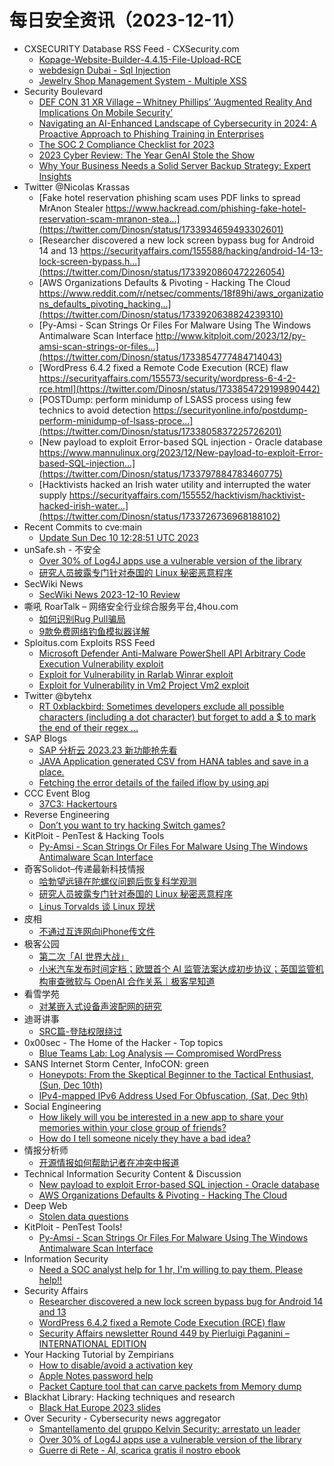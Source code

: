 # 每日安全资讯（2023-12-11）

- CXSECURITY Database RSS Feed - CXSecurity.com
  - [Kopage-Website-Builder-4.4.15-File-Upload-RCE](https://cxsecurity.com/issue/WLB-2023120024)
  - [webdesign Dubai - Sql Injection](https://cxsecurity.com/issue/WLB-2023120023)
  - [Jewelry Shop Management System - Multiple XSS](https://cxsecurity.com/issue/WLB-2023120022)
- Security Boulevard
  - [DEF CON 31 XR Village – Whitney Phillips’ ‘Augmented Reality And Implications On Mobile Security’](https://securityboulevard.com/2023/12/def-con-31-xr-village-whitney-phillips-augmented-reality-and-implications-on-mobile-security/)
  - [Navigating an AI-Enhanced Landscape of Cybersecurity in 2024: A Proactive Approach to Phishing Training in Enterprises](https://securityboulevard.com/2023/12/navigating-an-ai-enhanced-landscape-of-cybersecurity-in-2024-a-proactive-approach-to-phishing-training-in-enterprises/)
  - [The SOC 2 Compliance Checklist for 2023](https://securityboulevard.com/2023/12/the-soc-2-compliance-checklist-for-2023-2/)
  - [2023 Cyber Review: The Year GenAI Stole the Show](https://securityboulevard.com/2023/12/2023-cyber-review-the-year-genai-stole-the-show/)
  - [Why Your Business Needs a Solid Server Backup Strategy: Expert Insights](https://securityboulevard.com/2023/12/why-your-business-needs-a-solid-server-backup-strategy-expert-insights/)
- Twitter @Nicolas Krassas
  - [Fake hotel reservation phishing scam uses PDF links to spread MrAnon Stealer https://www.hackread.com/phishing-fake-hotel-reservation-scam-mranon-stea...](https://twitter.com/Dinosn/status/1733934659493302601)
  - [Researcher discovered a new lock screen bypass bug for Android 14 and 13 https://securityaffairs.com/155588/hacking/android-14-13-lock-screen-bypass.h...](https://twitter.com/Dinosn/status/1733920860472226054)
  - [AWS Organizations Defaults & Pivoting - Hacking The Cloud https://www.reddit.com/r/netsec/comments/18f89hi/aws_organizations_defaults_pivoting_hacking...](https://twitter.com/Dinosn/status/1733920638824239310)
  - [Py-Amsi - Scan Strings Or Files For Malware Using The Windows Antimalware Scan Interface http://www.kitploit.com/2023/12/py-amsi-scan-strings-or-files...](https://twitter.com/Dinosn/status/1733854777484714043)
  - [WordPress 6.4.2 fixed a Remote Code Execution (RCE) flaw https://securityaffairs.com/155573/security/wordpress-6-4-2-rce.html](https://twitter.com/Dinosn/status/1733854729199890442)
  - [POSTDump: perform minidump of LSASS process using few technics to avoid detection https://securityonline.info/postdump-perform-minidump-of-lsass-proce...](https://twitter.com/Dinosn/status/1733805837225726201)
  - [New payload to exploit Error-based SQL injection - Oracle database https://www.mannulinux.org/2023/12/New-payload-to-exploit-Error-based-SQL-injection...](https://twitter.com/Dinosn/status/1733797884783460775)
  - [Hacktivists hacked an Irish water utility and interrupted the water supply https://securityaffairs.com/155552/hacktivism/hacktivist-hacked-irish-water...](https://twitter.com/Dinosn/status/1733726736968188102)
- Recent Commits to cve:main
  - [Update Sun Dec 10 12:28:51 UTC 2023](https://github.com/trickest/cve/commit/6ec316a327c72feaa8dd85475c75985c2c0c4e1f)
- unSafe.sh - 不安全
  - [Over 30% of Log4J apps use a vulnerable version of the library](https://buaq.net/go-205424.html)
  - [研究人员披露专门针对泰国的 Linux 秘密恶意程序](https://buaq.net/go-205422.html)
- SecWiki News
  - [SecWiki News 2023-12-10 Review](http://www.sec-wiki.com/?2023-12-10)
- 嘶吼 RoarTalk – 网络安全行业综合服务平台,4hou.com
  - [如何识别Rug Pull骗局](https://www.4hou.com/posts/3rDn)
  - [9款免费网络钓鱼模拟器详解](https://www.4hou.com/posts/nmyY)
- Sploitus.com Exploits RSS Feed
  - [Microsoft Defender Anti-Malware PowerShell API Arbitrary Code Execution Vulnerability exploit](https://sploitus.com/exploit?id=1337DAY-ID-39190&utm_source=rss&utm_medium=rss)
  - [Exploit for Vulnerability in Rarlab Winrar exploit](https://sploitus.com/exploit?id=C7B3C7BC-DE30-5DF5-AEE0-1F2D55E18A19&utm_source=rss&utm_medium=rss)
  - [Exploit for Vulnerability in Vm2 Project Vm2 exploit](https://sploitus.com/exploit?id=4E4AA11F-0A37-5090-AB4A-075AFCA22490&utm_source=rss&utm_medium=rss)
- Twitter @bytehx
  - [RT 0xblackbird: Sometimes developers exclude all possible characters (including a dot character) but forget to add a $ to mark the end of their regex ...](https://twitter.com/0xblackbird/status/1733758975466688763)
- SAP Blogs
  - [SAP 分析云 2023.23 新功能抢先看](https://blogs.sap.com/2023/12/10/sap-%e5%88%86%e6%9e%90%e4%ba%91-2023.23-%e6%96%b0%e5%8a%9f%e8%83%bd%e6%8a%a2%e5%85%88%e7%9c%8b/)
  - [JAVA Application generated CSV from HANA tables and save in a place.](https://blogs.sap.com/2023/12/10/java-application-generated-csv-from-hana-tables-and-save-in-a-place./)
  - [Fetching the error details of the failed iflow by using api](https://blogs.sap.com/2023/12/10/fetching-the-error-details-of-the-failed-iflow-by-using-api/)
- CCC Event Blog
  - [37C3: Hackertours](https://events.ccc.de/2023/12/10/37c3-hackertours/)
- Reverse Engineering
  - [Don’t you want to try hacking Switch games?](https://www.reddit.com/r/ReverseEngineering/comments/18esdcw/dont_you_want_to_try_hacking_switch_games/)
- KitPloit - PenTest &amp; Hacking Tools
  - [Py-Amsi - Scan Strings Or Files For Malware Using The Windows Antimalware Scan Interface](http://www.kitploit.com/2023/12/py-amsi-scan-strings-or-files-for.html)
- 奇客Solidot–传递最新科技情报
  - [哈勃望远镜在陀螺仪问题后恢复科学观测](https://www.solidot.org/story?sid=76848)
  - [研究人员披露专门针对泰国的 Linux 秘密恶意程序](https://www.solidot.org/story?sid=76847)
  - [Linus Torvalds 谈 Linux 现状](https://www.solidot.org/story?sid=76846)
- 皮相
  - [不通过互连网向iPhone传文件](https://mp.weixin.qq.com/s?__biz=MzI0NDA5MDYyNA==&mid=2648257246&idx=1&sn=161fe27e92b81b9c35dda1983450b98d&chksm=f14e80b1c63909a774a3e9031cf88c0d0b83490fc5cab05b3b867a5154f48073b27e6b41ead2&scene=58&subscene=0#rd)
- 极客公园
  - [第二次「AI 世界大战」](https://mp.weixin.qq.com/s?__biz=MTMwNDMwODQ0MQ==&mid=2653024905&idx=1&sn=25b7a803a9483410c2a7b32890e6f502&chksm=7e548f3f4923062965cc9cb8d706c06d5d3614e2063e0aab84b3d6692d3e17efa7f35b927328&scene=58&subscene=0#rd)
  - [小米汽车发布时间定档；欧盟首个 AI 监管法案达成初步协议；英国监管机构审查微软与 OpenAI 合作关系｜极客早知道](https://mp.weixin.qq.com/s?__biz=MTMwNDMwODQ0MQ==&mid=2653024853&idx=1&sn=2c5df38fcf26fdd7a36ecdbe69a39586&chksm=7e548fe3492306f57b61493f68be03f171ede9f8dd922b2e58141d1334a442bb27dcbb053cd3&scene=58&subscene=0#rd)
- 看雪学苑
  - [对某嵌入式设备声波配网的研究](https://mp.weixin.qq.com/s?__biz=MjM5NTc2MDYxMw==&mid=2458531261&idx=1&sn=684b0803bfb7949854b294c0f46e9533&chksm=b18d053786fa8c2198ca558141641165c8e03d006dc7207ac3710aed0c404c8afeb000b38b6b&scene=58&subscene=0#rd)
- 迪哥讲事
  - [SRC篇-登陆权限绕过](https://mp.weixin.qq.com/s?__biz=MzIzMTIzNTM0MA==&mid=2247492971&idx=1&sn=65becbcbbe2ec20f2a81de613ec45b08&chksm=e8a5ef08dfd2661eae9ab20588b7807c46539c67bb0dbd1bc44d4382671fb27ea30d5272c0b0&scene=58&subscene=0#rd)
- 0x00sec - The Home of the Hacker - Top topics
  - [Blue Teams Lab: Log Analysis — Compromised WordPress](https://0x00sec.org/t/blue-teams-lab-log-analysis-compromised-wordpress/38286)
- SANS Internet Storm Center, InfoCON: green
  - [Honeypots: From the Skeptical Beginner to the Tactical Enthusiast, (Sun, Dec 10th)](https://isc.sans.edu/diary/rss/30468)
  - [IPv4-mapped IPv6 Address Used For Obfuscation, (Sat, Dec 9th)](https://isc.sans.edu/diary/rss/30466)
- Social Engineering
  - [How likely will you be interested in a new app to share your memories within your close group of friends?](https://www.reddit.com/r/SocialEngineering/comments/18fdg1o/how_likely_will_you_be_interested_in_a_new_app_to/)
  - [How do I tell someone nicely they have a bad idea?](https://www.reddit.com/r/SocialEngineering/comments/18fg761/how_do_i_tell_someone_nicely_they_have_a_bad_idea/)
- 情报分析师
  - [开源情报如何帮助记者在冲突中报道](https://mp.weixin.qq.com/s?__biz=MzA3Mjc1MTkwOA==&mid=2650542486&idx=1&sn=757b91a77a8dfd2066e671210b8b30e5&chksm=87113fddb066b6cba91730873c7e9db35c992ed9947be0ff31963a9a1ae4719d8f6fa398aecd&scene=58&subscene=0#rd)
- Technical Information Security Content & Discussion
  - [New payload to exploit Error-based SQL injection - Oracle database](https://www.reddit.com/r/netsec/comments/18eyrrt/new_payload_to_exploit_errorbased_sql_injection/)
  - [AWS Organizations Defaults & Pivoting - Hacking The Cloud](https://www.reddit.com/r/netsec/comments/18f89hi/aws_organizations_defaults_pivoting_hacking_the/)
- Deep Web
  - [Stolen data questions](https://www.reddit.com/r/deepweb/comments/18fe4d9/stolen_data_questions/)
- KitPloit - PenTest Tools!
  - [Py-Amsi - Scan Strings Or Files For Malware Using The Windows Antimalware Scan Interface](http://www.kitploit.com/2023/12/py-amsi-scan-strings-or-files-for.html)
- Information Security
  - [Need a SOC analyst help for 1 hr, I'm willing to pay them. Please help!!](https://www.reddit.com/r/Information_Security/comments/18ernbe/need_a_soc_analyst_help_for_1_hr_im_willing_to/)
- Security Affairs
  - [Researcher discovered a new lock screen bypass bug for Android 14 and 13](https://securityaffairs.com/155588/hacking/android-14-13-lock-screen-bypass.html)
  - [WordPress 6.4.2 fixed a Remote Code Execution (RCE) flaw](https://securityaffairs.com/155573/security/wordpress-6-4-2-rce.html)
  - [Security Affairs newsletter Round 449 by Pierluigi Paganini – INTERNATIONAL EDITION](https://securityaffairs.com/155564/breaking-news/security-affairs-newsletter-round-449-by-pierluigi-paganini-international-edition.html)
- Your Hacking Tutorial by Zempirians
  - [How to disable/avoid a activation key](https://www.reddit.com/r/HowToHack/comments/18fc8qo/how_to_disableavoid_a_activation_key/)
  - [Apple Notes password help](https://www.reddit.com/r/HowToHack/comments/18f2ubn/apple_notes_password_help/)
  - [Packet Capture tool that can carve packets from Memory dump](https://www.reddit.com/r/HowToHack/comments/18f3uw2/packet_capture_tool_that_can_carve_packets_from/)
- Blackhat Library: Hacking techniques and research
  - [Black Hat Europe 2023 slides](https://www.reddit.com/r/blackhat/comments/18ewk0p/black_hat_europe_2023_slides/)
- Over Security - Cybersecurity news aggregator
  - [Smantellamento del gruppo Kelvin Security: arrestato un leader](https://www.insicurezzadigitale.com/smantellamento-del-gruppo-kelvin-security-arrestato-un-leader/)
  - [Over 30% of Log4J apps use a vulnerable version of the library](https://www.bleepingcomputer.com/news/security/over-30-percent-of-log4j-apps-use-a-vulnerable-version-of-the-library/)
  - [Guerre di Rete - AI, scarica gratis il nostro ebook](https://guerredirete.substack.com/p/guerre-di-rete-ai-scarica-gratis)
